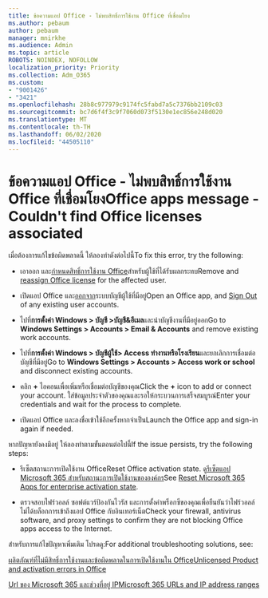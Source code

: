```yaml
---
title: ข้อความแอป Office - ไม่พบสิทธิ์การใช้งาน Office ที่เชื่อมโยง
ms.author: pebaum
author: pebaum
manager: mnirkhe
ms.audience: Admin
ms.topic: article
ROBOTS: NOINDEX, NOFOLLOW
localization_priority: Priority
ms.collection: Adm_O365
ms.custom:
- "9001426"
- "3421"
ms.openlocfilehash: 28b8c977979c9174fc5fabd7a5c7376bb2109c03
ms.sourcegitcommit: bc7d6f4f3c9f7060d073f5130e1ec856e248d020
ms.translationtype: MT
ms.contentlocale: th-TH
ms.lasthandoff: 06/02/2020
ms.locfileid: "44505110"
---
```

# <a name="office-apps-message---couldnt-find-office-licenses-associated"></a><span data-ttu-id="c0f8b-102">ข้อความแอป Office - ไม่พบสิทธิ์การใช้งาน Office ที่เชื่อมโยง</span><span class="sxs-lookup"><span data-stu-id="c0f8b-102">Office apps message - Couldn't find Office licenses associated</span></span>

<span data-ttu-id="c0f8b-103">เมื่อต้องการแก้ไขข้อผิดพลาดนี้ ให้ลองทําดังต่อไปนี้</span><span class="sxs-lookup"><span data-stu-id="c0f8b-103">To fix this error, try the following:</span></span>

- <span data-ttu-id="c0f8b-104">เอาออก และ[กําหนดสิทธิ์การใช้งาน Office](https://docs.microsoft.com/microsoft-365/admin/manage/assign-licenses-to-users)สําหรับผู้ใช้ที่ได้รับผลกระทบ</span><span class="sxs-lookup"><span data-stu-id="c0f8b-104">Remove and [reassign Office license](https://docs.microsoft.com/microsoft-365/admin/manage/assign-licenses-to-users) for the affected user.</span></span>

- <span data-ttu-id="c0f8b-105">เปิดแอป Office และ[ออกจาก](https://support.office.com/article/sign-out-of-office-5a20dc11-47e9-4b6f-945d-478cb6d92071)ระบบบัญชีผู้ใช้ที่มีอยู่</span><span class="sxs-lookup"><span data-stu-id="c0f8b-105">Open an Office app, and [Sign Out](https://support.office.com/article/sign-out-of-office-5a20dc11-47e9-4b6f-945d-478cb6d92071) of any existing user accounts.</span></span>

- <span data-ttu-id="c0f8b-106">ไปที่**การตั้งค่า Windows > บัญชี >บัญชี&อีเมล**และนําบัญชีงานที่มีอยู่ออก</span><span class="sxs-lookup"><span data-stu-id="c0f8b-106">Go to **Windows Settings > Accounts > Email & Accounts** and remove existing work accounts.</span></span>

- <span data-ttu-id="c0f8b-107">ไปที่**การตั้งค่า Windows > บัญชีผู้ใช้> Access ทํางานหรือโรงเรียน**และยกเลิกการเชื่อมต่อบัญชีที่มีอยู่</span><span class="sxs-lookup"><span data-stu-id="c0f8b-107">Go to **Windows Settings > Accounts > Access work or school** and disconnect existing accounts.</span></span>

- <span data-ttu-id="c0f8b-108">คลิก **+** ไอคอนเพื่อเพิ่มหรือเชื่อมต่อบัญชีของคุณ</span><span class="sxs-lookup"><span data-stu-id="c0f8b-108">Click the **+** icon to add or connect your account.</span></span> <span data-ttu-id="c0f8b-109">ใส่ข้อมูลประจําตัวของคุณและรอให้กระบวนการเสร็จสมบูรณ์</span><span class="sxs-lookup"><span data-stu-id="c0f8b-109">Enter your credentials and wait for the process to complete.</span></span>

- <span data-ttu-id="c0f8b-110">เปิดแอป Office และลงชื่อเข้าใช้อีกครั้งหากจําเป็น</span><span class="sxs-lookup"><span data-stu-id="c0f8b-110">Launch the Office app and sign-in again if needed.</span></span>

<span data-ttu-id="c0f8b-111">หากปัญหายังคงมีอยู่ ให้ลองทําตามขั้นตอนต่อไปนี้</span><span class="sxs-lookup"><span data-stu-id="c0f8b-111">If the issue persists, try the following steps:</span></span>

- <span data-ttu-id="c0f8b-112">รีเซ็ตสถานะการเปิดใช้งาน Office</span><span class="sxs-lookup"><span data-stu-id="c0f8b-112">Reset Office activation state.</span></span> <span data-ttu-id="c0f8b-113">ดู[รีเซ็ตแอป Microsoft 365 สําหรับสถานะการเปิดใช้งานขององค์กร](https://docs.microsoft.com/office365/troubleshoot/activation/reset-office-365-proplus-activation-state)</span><span class="sxs-lookup"><span data-stu-id="c0f8b-113">See [Reset Microsoft 365 Apps for enterprise activation state](https://docs.microsoft.com/office365/troubleshoot/activation/reset-office-365-proplus-activation-state).</span></span>

- <span data-ttu-id="c0f8b-114">ตรวจสอบไฟร์วอลล์ ซอฟต์แวร์ป้องกันไวรัส และการตั้งค่าพร็อกซีของคุณเพื่อยืนยันว่าไฟร์วอลล์ไม่ได้บล็อกการเข้าถึงแอป Office กับอินเทอร์เน็ต</span><span class="sxs-lookup"><span data-stu-id="c0f8b-114">Check your firewall, antivirus software, and proxy settings to confirm they are not blocking Office apps access to the Internet.</span></span> 

<span data-ttu-id="c0f8b-115">สําหรับการแก้ไขปัญหาเพิ่มเติม โปรดดู:</span><span class="sxs-lookup"><span data-stu-id="c0f8b-115">For additional troubleshooting solutions, see:</span></span>

[<span data-ttu-id="c0f8b-116">ผลิตภัณฑ์ที่ไม่มีสิทธิ์การใช้งานและข้อผิดพลาดในการเปิดใช้งานใน Office</span><span class="sxs-lookup"><span data-stu-id="c0f8b-116">Unlicensed Product and activation errors in Office</span></span>](https://support.office.com/Article/0d23d3c0-c19c-4b2f-9845-5344fedc4380?wt.mc_id=Alchemy_ClientDIA)

[<span data-ttu-id="c0f8b-117">Url ของ Microsoft 365 และช่วงที่อยู่ IP</span><span class="sxs-lookup"><span data-stu-id="c0f8b-117">Microsoft 365 URLs and IP address ranges</span></span>](https://docs.microsoft.com/office365/enterprise/urls-and-ip-address-ranges)
